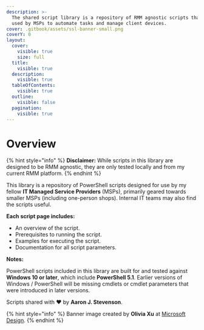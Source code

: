 ```yaml
---
description: >-
  The shared script library is a repository of RMM agnostic scripts that can be
  used by MSPs to automate tasks and manage client devices.
cover: .gitbook/assets/ssl-banner-small.png
coverY: 0
layout:
  cover:
    visible: true
    size: full
  title:
    visible: true
  description:
    visible: true
  tableOfContents:
    visible: true
  outline:
    visible: false
  pagination:
    visible: true
---
```


# Overview

{% hint style="info" %}
**Disclaimer:** While scripts in this library are designed to be RMM agnostic, they are only tested locally and from my current RMM platform.
{% endhint %}

This library is a repository of PowerShell scripts designed for use by my fellow **IT Managed Service Providers** (MSPs), primarily geared towards smaller MSPs (including one-person shops). Internal IT teams may also find the scripts useful.

**Each script page includes:**

* An overview of the script.
* Prerequisites to running the script.
* Examples for executing the script.
* Documentation for all script parameters.

**Notes:**

PowerShell scripts included in this library are built for and tested against **Windows 10 or later**, which include **PowerShell 5.1**. Earlier versions of Windows / PowerShell will be missing cmdlets or cmdlet parameters that were introduced in later versions.

Scripts shared with :heart: by **Aaron J. Stevenson**.

{% hint style="info" %}
Banner image created by **Olivia Xu** at [Microsoft Design](https://microsoft.design/).
{% endhint %}
